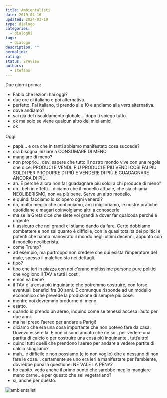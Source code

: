 ```yaml
---
title: Ambientalisti
date: 2019-04-16
updated: 2024-03-19
type: dialogo
categories:
  - dialoghi
tags:
  - dialogo
description: ""
permalink: 
rating: 
status: 2review
authors:
  - stefano
---
```


Due giorni prima:

- Fabio che lezioni hai oggi?
- due ore di italiano e poi alternativa.
- perfetto. Fai italiano, ti prendo alle 10 e andiamo alla _vera_ alternativa.
- dove andiamo?
- sai già del riscaldamento globale... dopo ti spiego tutto.
- ok ma solo se viene qualcun altro dei miei amici.
- ok

Oggi:

- papà... e ora che in tanti abbiamo manifestato cosa succede?
- ora bisogna iniziare a CONSUMARE DI MENO
- mangiare di meno?
- non proprio... devi sapere che tutto il nostro mondo vive con una regola che dice: PRODUCI E VENDI. PIÙ PRODUCI E PIÙ VENDI COSÌ FAI PIÙ SOLDI PER PRODURRE DI PIÙ E VENDERE DI PIÙ E GUADAGNARE ANCORA DI PIÙ.
- ah. E perché allora non far guadagnare più soldi a chi produce di meno?
- uh.. beh in effetti... diciamo che il modello attuale, che sia chiama NEOLIBERISMO, non va più bene. Serve un altro modello.
- e quindi facciamo lo sciopero ogni venerdì?
- no, molto meglio che continuiamo, anzi miglioriamo, le nostre pratiche quotidiane e magari coinvolgiamo altri a conoscerle
- ma se la Greta dice che siete voi grandi a dover far qualcosa perché é urgente
- ti assicuro che noi grandi ci stiamo dando da fare. Certo dobbiamo combattere e non sai quanto é difficile, con la quasi totalità dei politici e potenti che hanno manovrato il mondo negli ultimi decenni, appunto con il modello neoliberista.
- come Trump?
- ad esempio, ma purtroppo non credere che qui esista l’imperatore del male, spesso il malefico sta nei dettagli.
- tipo?
- tipo che ieri in piazza con noi c’erano moltissime persone pure politici che vogliono il TAV a tutti i costi.
- e non va bene?
- il TAV é la cosa più inquinante che potremmo costruire, con forse eventuali benefici fra 30 anni. E comunque risponde ad un modello economico che prevede la produzione di sempre più cose.
- mentre noi dovremmo produrne di meno.
- esatto.
- quando io prendo un aereo, inquino come se tenessi accesa l’auto per due anni.
- ma hai preso l’aereo per andare a Parigi!
- diciamo che era una cosa importante che non potevo fare da casa. Dovevo essere la. E non ci sono andato che ne so.. per vedere una partita di calcio o per costruire una cosa più inquinante.. tutt’altro!
- quindi tutti quelli che prendono l’aereo per andare a vedere partite di calcio sbagliano?
- mah.. é difficile e non possiamo (e io non voglio) dire a nessuno di non fare le cose... certamente se uno era ieri a manifestare per l’ambiente, dovrebbe porsi la questione: NE VALE LA PENA?
- ho capito. vedo anche il primo punto che sarebbe meglio mangiare meno carne.. é per questo che sei vegetariano?
- si, anche per questo.

![ambientalisti](../../../assets/img/dadialog/ambientalisti.jpg)
